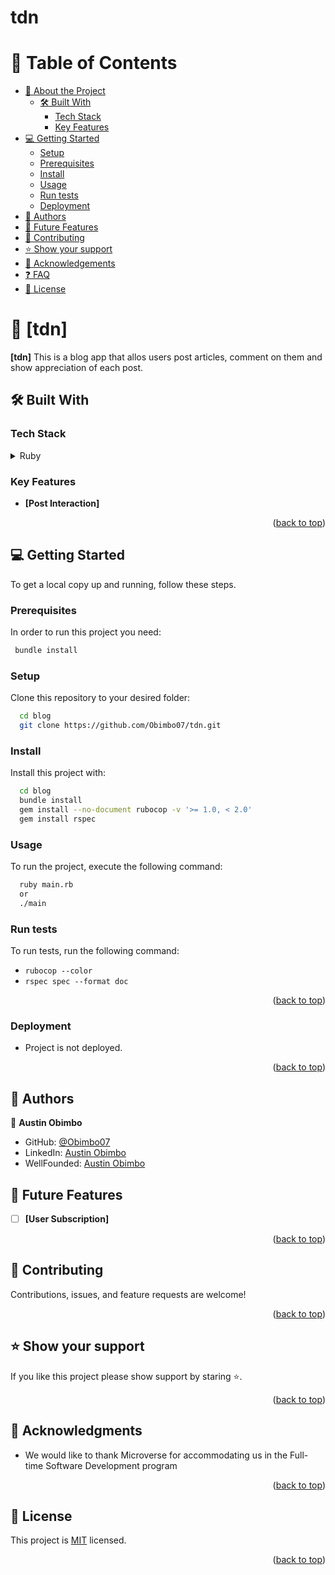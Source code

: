 # tdn

<a name="readme-top"></a>

# 📗 Table of Contents

- [📖 About the Project](#about-project)
  - [🛠 Built With](#built-with)
    - [Tech Stack](#tech-stack)
    - [Key Features](#key-features)
- [💻 Getting Started](#getting-started)
  - [Setup](#setup)
  - [Prerequisites](#prerequisites)
  - [Install](#install)
  - [Usage](#usage)
  - [Run tests](#run-tests)
  - [Deployment](#triangular_flag_on_post-deployment)
- [👥 Authors](#authors)
- [🔭 Future Features](#future-features)
- [🤝 Contributing](#contributing)
- [⭐️ Show your support](#support)
- [🙏 Acknowledgements](#acknowledgements)
- [❓ FAQ](#faq)
- [📝 License](#license)

<!-- PROJECT DESCRIPTION -->

# 📖 [tdn] <a name="about-project"></a>

**[tdn]** This is a blog app that allos users post articles, comment on them and show appreciation of each post.

## 🛠 Built With <a name="built-with"></a>

### Tech Stack <a name="tech-stack"></a>

<details>
  <summary>Ruby</summary>
  <ul>
<li>

<a name="livelink"></a>

- [Click here to read more about ruby](https://www.ruby-lang.org/en/)

   </li>
  </ul>

</details>

<!-- Features -->

### Key Features <a name="key-features"></a>

- **[Post Interaction]**

<p align="right">(<a href="#readme-top">back to top</a>)</p>

<!-- GETTING STARTED -->

## 💻 Getting Started <a name="getting-started"></a>

To get a local copy up and running, follow these steps.

### Prerequisites

In order to run this project you need:

```sh
 bundle install
```

### Setup

Clone this repository to your desired folder:

```sh
  cd blog
  git clone https://github.com/Obimbo07/tdn.git
```

### Install

Install this project with:

```sh
  cd blog
  bundle install
  gem install --no-document rubocop -v '>= 1.0, < 2.0'
  gem install rspec
```

### Usage

To run the project, execute the following command:

```sh
  ruby main.rb
  or
  ./main
```

### Run tests

To run tests, run the following command:

- `rubocop --color`
- `rspec spec --format doc`
<p align="right">(<a href="#readme-top">back to top</a>)</p>

### Deployment

- Project is not deployed.

<p align="right">(<a href="#readme-top">back to top</a>)</p>

<!-- AUTHORS -->

## 👥 Authors <a name="authors"></a>

👤 **Austin Obimbo**

- GitHub: [@Obimbo07](https://github.com/Obimbo07/)
- LinkedIn: [Austin Obimbo](https://www.linkedin.com/in/austin-obimbo/)
- WellFounded: [Austin Obimbo](https://wellfound.com/u/austin-obimbo)
<!-- FUTURE FEATURES -->

## 🔭 Future Features <a name="future-features"></a>

- [ ] **[User Subscription]**

<p align="right">(<a href="#readme-top">back to top</a>)</p>

<!-- CONTRIBUTING -->

## 🤝 Contributing <a name="contributing"></a>

Contributions, issues, and feature requests are welcome!

<p align="right">(<a href="#readme-top">back to top</a>)</p>

<!-- SUPPORT -->

## ⭐️ Show your support <a name="support"></a>

If you like this project please show support by staring ⭐️.

<p align="right">(<a href="#readme-top">back to top</a>)</p>

<!-- ACKNOWLEDGEMENTS -->

## 🙏 Acknowledgments <a name="acknowledgements"></a>

- We would like to thank Microverse for accommodating us in the Full-time Software Development program

<p align="right">(<a href="#readme-top">back to top</a>)</p>

<!-- LICENSE -->

## 📝 License <a name="license"></a>

This project is [MIT](/LICENSE.txt) licensed.

<p align="right">(<a href="#readme-top">back to top</a>)</p>
